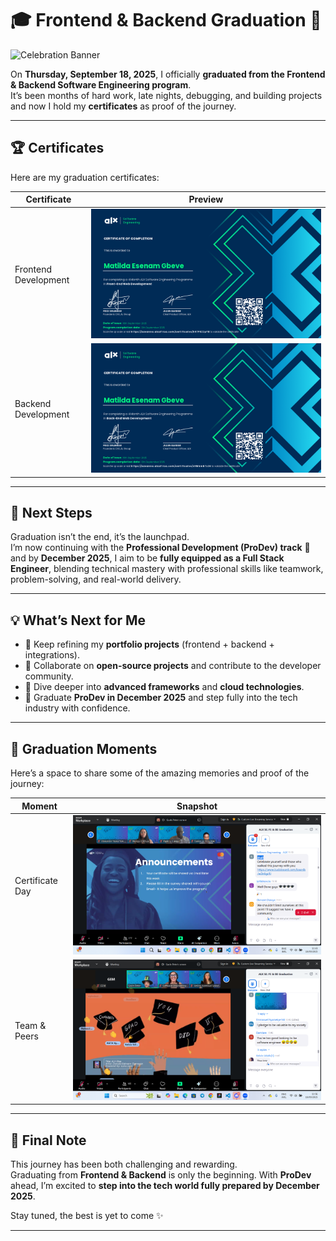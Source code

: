 # 🎓 Frontend & Backend Graduation 🎉

![Celebration Banner](https://img.shields.io/badge/Graduated-Frontend%20%26%20Backend-blueviolet?style=for-the-badge&logo=graduation-cap)

On **Thursday, September 18, 2025**, I officially **graduated from the Frontend & Backend Software Engineering program**.  
It’s been months of hard work, late nights, debugging, and building projects and now I hold my **certificates** as proof of the journey.  

---

## 🏆 Certificates

Here are my graduation certificates:  

| Certificate | Preview |
|-------------|----------|
| Frontend Development | ![Frontend Certificate](https://github.com/gemgeek/gems-digital-journal/blob/main/assets/Frontend%20Cert%20-%20GEM.png) |
| Backend Development | ![Backend Certificate](https://github.com/gemgeek/gems-digital-journal/blob/main/assets/Backend%20Cert%20-%20GEM.png) |

---

## 🚀 Next Steps  

Graduation isn’t the end, it’s the launchpad.  
I’m now continuing with the **Professional Development (ProDev) track** 🚧 and by **December 2025**, I aim to be **fully equipped as a Full Stack Engineer**, blending technical mastery with professional skills like teamwork, problem-solving, and real-world delivery.  

---

## 💡 What’s Next for Me  

- 🔭 Keep refining my **portfolio projects** (frontend + backend + integrations).  
- 🤝 Collaborate on **open-source projects** and contribute to the developer community.  
- 🌱 Dive deeper into **advanced frameworks** and **cloud technologies**.  
- 🎯 Graduate **ProDev in December 2025** and step fully into the tech industry with confidence.  

---

## 📸 Graduation Moments  

Here’s a space to share some of the amazing memories and proof of the journey:  

| Moment | Snapshot |
|--------|----------|
| Certificate Day | ![Certificate Celebration](https://github.com/gemgeek/gems-digital-journal/blob/main/assets/Screenshot%202025-09-18%20114323.png) |
| Team & Peers | ![Graduation Group Photo](https://github.com/gemgeek/gems-digital-journal/blob/main/assets/Screenshot%202025-09-18%20115611.png) |

---

## 🌸 Final Note  

This journey has been both challenging and rewarding.  
Graduating from **Frontend & Backend** is only the beginning. With **ProDev** ahead, I’m excited to **step into the tech world fully prepared by December 2025**.  

Stay tuned, the best is yet to come ✨  

---

